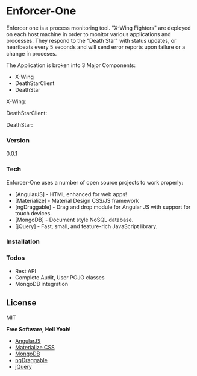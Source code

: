 # Enforcer-One

Enforcer one is a process monitoring tool.  "X-Wing Fighters" are deployed on each host machine in order to monitor various applications and processes.  They respond to the "Death Star" with status updates, or heartbeats every 5 seconds and will send error reports upon failure or a change in proceses.

The Application is broken into 3 Major Components:

  - X-Wing
  - DeathStarClient
  - DeathStar

X-Wing: 

DeathStarClient:

DeathStar:
### Version
0.0.1

### Tech

Enforcer-One uses a number of open source projects to work properly:

* [AngularJS] - HTML enhanced for web apps!
* [Materialize] - Material Design CSS/JS framework
* [ngDraggable] - Drag and drop module for Angular JS with support for touch devices.
* [MongoDB] - Document style NoSQL database.
* [jQuery] - Fast, small, and feature-rich JavaScript library.

### Installation


### Todos

 - Rest API
 - Complete Audit, User POJO classes
 - MongoDB integration

License
----

MIT


**Free Software, Hell Yeah!**

- [AngularJS](http://angularjs.org)
- [Materialize CSS](http://materializecss.com)
- [MongoDB](http://mongodb.org)
- [ngDraggable](https://github.com/fatlinesofcode/ngDraggable)
- [jQuery](http://jquery.com)
